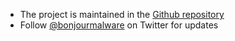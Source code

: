 + The project is maintained in the [Github repository](https://github.com/bonjourmalware/melody)
+ Follow [@bonjourmalware](https://twitter/bonjourmalware) on Twitter for updates

